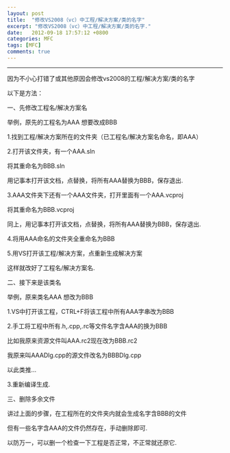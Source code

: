 ```yaml
---
layout: post
title:  "修改VS2008（vc）中工程/解决方案/类的名字"
excerpt: "修改VS2008（vc）中工程/解决方案/类的名字."
date:   2012-09-18 17:57:12 +0800
categories: MFC
tags: [MFC]
comments: true
---
```

---

因为不小心打错了或其他原因会修改vs2008的工程/解决方案/类的名字

以下是方法：

一、先修改工程名/解决方案名

举例，原先的工程名为AAA   想要改成BBB

1.找到工程/解决方案所在的文件夹（已工程名/解决方案名命名，即AAA）

2.打开该文件夹，有一个AAA.sln

   将其重命名为BBB.sln

   用记事本打开该文档，点替换，将所有AAA替换为BBB，保存退出.

3.AAA文件夹下还有一个AAA文件夹，打开里面有一个AAA.vcproj

   将其重命名为BBB.vcproj

   同上，用记事本打开该文档，点替换，将所有AAA替换为BBB，保存退出.

4.将用AAA命名的文件夹全重命名为BBB

5.用VS打开该工程/解决方案，点重新生成解决方案

   这样就改好了工程名/解决方案名.

二、接下来是该类名

举例，原来类名AAA 想改为BBB

1.VS中打开该工程，CTRL+F将该工程中所有AAA字串改为BBB

2.手工将工程中所有.h,.cpp,.rc等文件名字含AAA的换为BBB

   比如我原来资源文件叫AAA.rc2现在改为BBB.rc2

   我原来叫AAADlg.cpp的源文件改名为BBBDlg.cpp

   以此类推...

3.重新编译生成.

三、删除多余文件

讲过上面的步骤，在工程所在的文件夹内就会生成名字含BBB的文件

但有一些名字含AAA的文件仍然存在，手动删除即可.

以防万一，可以删一个检查一下工程是否正常，不正常就还原它.
